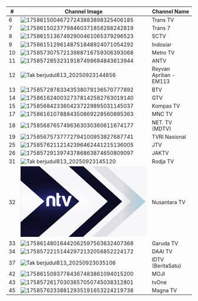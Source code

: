 \# | Channel Image | Channel Name |
-- | -- | --
6 | ![17586150046727243883898325406185](https://github.com/user-attachments/assets/f930c32b-dc97-46c9-82d7-f500fd38c558) | Trans TV
7 | ![17586150237798460371858288242819](https://github.com/user-attachments/assets/c2426c7d-8529-4898-9a1b-c5b36aaad445) | Trans 7
8 | ![17586151367492900461065379296523](https://github.com/user-attachments/assets/e4b233a6-7559-4079-90af-ebb9dfb5f8db) | SCTV
9 | ![17586151296148751848924071054292](https://github.com/user-attachments/assets/d9e68112-608c-42b7-8988-3d7b2eaa62dc) | Indosiar
10 | <img width="416" height="234" alt="17585730757213988716759306393068" src="https://github.com/user-attachments/assets/dc739366-b414-49f4-8786-fb4a86145dd6" /> | Metro TV
11 | <img width="416" height="234" alt="17585728532319187499684843613944" src="https://github.com/user-attachments/assets/ff8ceb8b-0f47-42b0-96bb-422a14e9cb3b" /> | ANTV
12 | <img width="512" height="286" alt="Tak berjudul813_20250923144856" src="https://github.com/user-attachments/assets/51e7ce4a-60a2-4a27-b3b1-4a7df65fbab0" /> | Reyvan Aprilian \- EM113
13 | <img width="416" height="234" alt="17585729783343538079136570777892" src="https://github.com/user-attachments/assets/0dba9139-32f7-4683-acf1-5db7978376a4" /> | BTV
14 | ![17586162400327378142582763019140](https://github.com/user-attachments/assets/55b9e1bd-444b-4c8e-8968-209f4c911e52) | GTV
15 | ![17585684233604237229895031145037](https://github.com/user-attachments/assets/78d034a9-6578-4646-a135-52ee3d98724b) | Kompas TV
17 | ![17586161078884350869228560895363](https://github.com/user-attachments/assets/c9cc6aca-695a-4cbc-b554-f33b8f55670a) | MNC TV
18 | ![17585687657496363030360611674177](https://github.com/user-attachments/assets/e4b19860-9240-407a-bec6-522c2f021bf9) | NET. TV (MDTV)
19 | ![17585675737772794100953827687741](https://github.com/user-attachments/assets/d0ed8437-bf58-48aa-b288-72ebd5ec7e92) | TVRI Nasional
25 | ![17585762112142396462441215136005](https://github.com/user-attachments/assets/f85c6f69-8b6c-4355-aa55-85e94564ff0b) | JTV
26 | ![17585729139743786863874650809097](https://github.com/user-attachments/assets/ebaaba69-43ee-4c3e-a68b-1c5ff7ef8bcd) | JAKTV
31 | <img width="512" height="288" alt="Tak berjudul813_20250923145120" src="https://github.com/user-attachments/assets/072f0ed0-325e-40db-a762-4b24e47dfad2" /> | Rodja TV
32 | ![Nusantara TV](https://github.com/TG635-alt126xA/ExtendedMaster113/blob/main/assets/thumb.jpg) | Nusantara TV
33 | ![17586148016442062597563632407368](https://github.com/user-attachments/assets/7c3f1a79-fc8d-4a4d-a1d2-43f810842f9f) | Garuda TV
34 | ![17585722151442972132056852224172](https://github.com/user-attachments/assets/6a11d6cc-40bb-4a79-a4d7-8ab6d93bde84) | DAAI TV
37 | <img width="512" height="287" alt="Tak berjudul813_20250923035106" src="https://github.com/user-attachments/assets/4101b7a4-2122-4d9f-80db-bfc2c1a452c0" /> | IDTV (BeritaSatu)
42 | ![17586150937784367483861094015200](https://github.com/user-attachments/assets/eb60b66d-5838-49a3-8168-5ac726c3e94b) | MOJI
43 | <img width="336" height="189" alt="17585726170303657050745038312801" src="https://github.com/user-attachments/assets/d968140e-3c73-4069-9c3b-26393a2cb7d4" /> | tvOne
45 | ![17585762338812935191653224219738](https://github.com/user-attachments/assets/33397cf3-d5c6-4959-84a3-faf96637c7e5) | Magna TV
